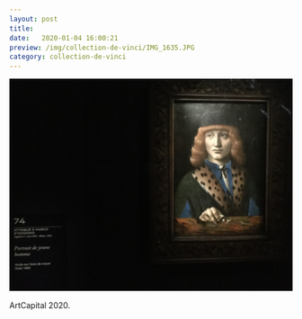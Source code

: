 ```yaml
---
layout: post
title:  
date:   2020-01-04 16:00:21
preview: /img/collection-de-vinci/IMG_1635.JPG
category: collection-de-vinci
---
```


![Picture 1](/img/collection-de-vinci/IMG_1635.JPG) 


ArtCapital 2020.


